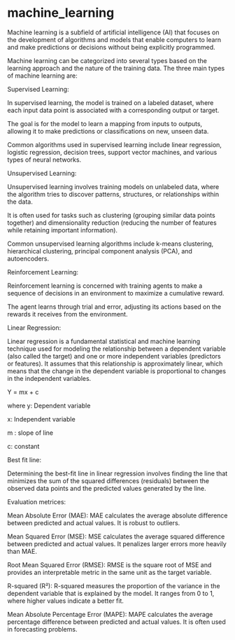 # machine_learning

Machine learning is a subfield of artificial intelligence (AI) that focuses on the development of algorithms and models that enable computers to learn and make predictions or decisions without being explicitly programmed.

Machine learning can be categorized into several types based on the learning approach and the nature of the training data. The three main types of machine learning are:

Supervised Learning:

In supervised learning, the model is trained on a labeled dataset, where each input data point is associated with a corresponding output or target.

The goal is for the model to learn a mapping from inputs to outputs, allowing it to make predictions or classifications on new, unseen data.

Common algorithms used in supervised learning include linear regression, logistic regression, decision trees, support vector machines, and various types of neural networks.

Unsupervised Learning:

Unsupervised learning involves training models on unlabeled data, where the algorithm tries to discover patterns, structures, or relationships within the data.

It is often used for tasks such as clustering (grouping similar data points together) and dimensionality reduction (reducing the number of features while retaining important information).

Common unsupervised learning algorithms include k-means clustering, hierarchical clustering, principal component analysis (PCA), and autoencoders.

Reinforcement Learning:

Reinforcement learning is concerned with training agents to make a sequence of decisions in an environment to maximize a cumulative reward.

The agent learns through trial and error, adjusting its actions based on the rewards it receives from the environment.

Linear Regression:

Linear regression is a fundamental statistical and machine learning technique used for modeling the relationship between a dependent variable (also called the target) and one or more independent variables (predictors or features). It assumes that this relationship is approximately linear, which means that the change in the dependent variable is proportional to changes in the independent variables.

Y = mx + c

where 
y: Dependent variable

x: Independent variable

m : slope of line

c: constant

Best fit line:

Determining the best-fit line in linear regression involves finding the line that minimizes the sum of the squared differences (residuals) between the observed data points and the predicted values generated by the line.

Evaluation metrices:

Mean Absolute Error (MAE): MAE calculates the average absolute difference between predicted and actual values. It is robust to outliers.

Mean Squared Error (MSE): MSE calculates the average squared difference between predicted and actual values. It penalizes larger errors more heavily than MAE.

Root Mean Squared Error (RMSE): RMSE is the square root of MSE and provides an interpretable metric in the same unit as the target variable.

R-squared (R²): R-squared measures the proportion of the variance in the dependent variable that is explained by the model. It ranges from 0 to 1, where higher values indicate a better fit.

Mean Absolute Percentage Error (MAPE): MAPE calculates the average percentage difference between predicted and actual values. It is often used in forecasting problems.

 

